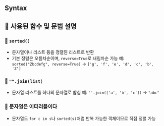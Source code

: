 ## Syntax

## 🔹 사용된 함수 및 문법 설명

### 🔹 `sorted()`
- 문자열이나 리스트 등을 정렬된 리스트로 반환
- 기본 정렬은 오름차순이며, `reverse=True`로 내림차순 가능
  예: `sorted("Zbcdefg", reverse=True)` → `['g', 'f', 'e', 'd', 'c', 'b', 'Z']`

### 🔹 `"".join(list)`
- 문자열 리스트를 하나의 문자열로 합침
  예: `''.join(['a', 'b', 'c'])` → `"abc"`

### 🔹 문자열은 이터러블이다
- 문자열도 `for c in s`나 `sorted(s)`처럼 반복 가능한 객체이므로 직접 정렬 가능

